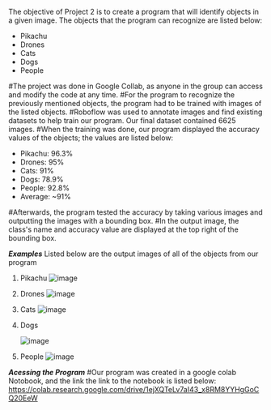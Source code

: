 
The objective of Project 2 is to create a program that will identify objects in a given image. 
The objects that the program can recognize are listed below:
  * Pikachu
  * Drones
  * Cats
  * Dogs
  * People

 #The project was done in Google Collab, as anyone in the group can access and modify the code at any time.
 #For the program to recognize the previously mentioned objects, the program had to be trained with images of the listed objects.
 #Roboflow was used to annotate images and find existing datasets to help train our program. Our final dataset contained 6625 images.
 #When the training was done, our program displayed the accuracy values of the objects; the values are listed below:
  * Pikachu:  96.3%
  * Drones:  95%
  * Cats:  91%
  * Dogs:  78.9%
  * People:  92.8%
  * Average: ~91%

#Afterwards, the program tested the accuracy by taking various images and outputting the images with a bounding box. 
#In the output image, the class's name and accuracy value are displayed at the top right of the bounding box. 

***Examples*** 
Listed below are the output images of all of the objects from our program 
1) Pikachu
   ![image](https://github.com/FidelR0721/ECEN-4273-5080-Project-2/assets/112107662/c998d3c7-e5be-44d4-b9e8-2f13b31f364a)

2) Drones
  ![image](https://github.com/FidelR0721/ECEN-4273-5080-Project-2/assets/112107662/ca33600c-863a-4697-8fba-9e45dc83a005)

   
3) Cats
   ![image](https://github.com/FidelR0721/ECEN-4273-5080-Project-2/assets/112107662/e149debc-f954-4591-9dbe-18fd453de32c)


5) Dogs
   
   ![image](https://github.com/FidelR0721/ECEN-4273-5080-Project-2/assets/112107662/24685b21-c5f8-4ca3-8b80-8e048c166fd5)


7) People
   ![image](https://github.com/FidelR0721/ECEN-4273-5080-Project-2/assets/112107662/24e807e8-26fe-4e5e-a12a-643f655185dd)


***Acessing the Program*** 
#Our program was created in a google colab Notobook, and the link the link to the notebook is listed below:
https://colab.research.google.com/drive/1ejXQTeLv7aI43_x8RM8YYHgGoCQ20EeW
